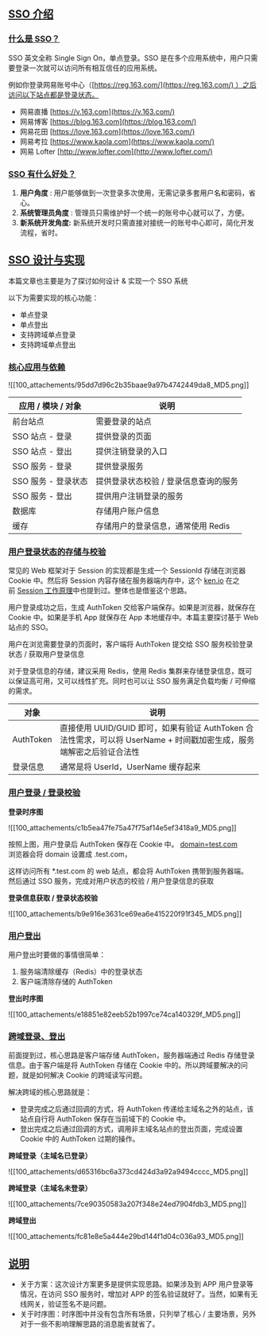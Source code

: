 ## [SSO 介绍](https://javaguide.cn/system-design/security/sso-intro.html#sso-%E4%BB%8B%E7%BB%8D)

### [什么是 SSO？](https://javaguide.cn/system-design/security/sso-intro.html#%E4%BB%80%E4%B9%88%E6%98%AF-sso)

SSO 英文全称 Single Sign On，单点登录。SSO 是在多个应用系统中，用户只需要登录一次就可以访问所有相互信任的应用系统。

例如你登录网易账号中心（[https://reg.163.com/](https://reg.163.com/) ）之后访问以下站点都是登录状态。

- 网易直播 [https://v.163.com](https://v.163.com/)
- 网易博客 [https://blog.163.com](https://blog.163.com/)
- 网易花田 [https://love.163.com](https://love.163.com/)
- 网易考拉 [https://www.kaola.com](https://www.kaola.com/)
- 网易 Lofter [http://www.lofter.com](http://www.lofter.com/)

### [SSO 有什么好处？](https://javaguide.cn/system-design/security/sso-intro.html#sso-%E6%9C%89%E4%BB%80%E4%B9%88%E5%A5%BD%E5%A4%84)

1. **用户角度** : 用户能够做到一次登录多次使用，无需记录多套用户名和密码，省心。
2. **系统管理员角度** : 管理员只需维护好一个统一的账号中心就可以了，方便。
3. **新系统开发角度:** 新系统开发时只需直接对接统一的账号中心即可，简化开发流程，省时。

## [SSO 设计与实现](https://javaguide.cn/system-design/security/sso-intro.html#sso-%E8%AE%BE%E8%AE%A1%E4%B8%8E%E5%AE%9E%E7%8E%B0)

本篇文章也主要是为了探讨如何设计 & 实现一个 SSO 系统

以下为需要实现的核心功能：

- 单点登录
- 单点登出
- 支持跨域单点登录
- 支持跨域单点登出

### [核心应用与依赖](https://javaguide.cn/system-design/security/sso-intro.html#%E6%A0%B8%E5%BF%83%E5%BA%94%E7%94%A8%E4%B8%8E%E4%BE%9D%E8%B5%96)

![[100_attachements/95dd7d96c2b35baae9a97b4742449da8_MD5.png]]

|应用 / 模块 / 对象|说明|
|---|---|
|前台站点|需要登录的站点|
|SSO 站点 - 登录|提供登录的页面|
|SSO 站点 - 登出|提供注销登录的入口|
|SSO 服务 - 登录|提供登录服务|
|SSO 服务 - 登录状态|提供登录状态校验 / 登录信息查询的服务|
|SSO 服务 - 登出|提供用户注销登录的服务|
|数据库|存储用户账户信息|
|缓存|存储用户的登录信息，通常使用 Redis|

### [用户登录状态的存储与校验](https://javaguide.cn/system-design/security/sso-intro.html#%E7%94%A8%E6%88%B7%E7%99%BB%E5%BD%95%E7%8A%B6%E6%80%81%E7%9A%84%E5%AD%98%E5%82%A8%E4%B8%8E%E6%A0%A1%E9%AA%8C)

常见的 Web 框架对于 Session 的实现都是生成一个 SessionId 存储在浏览器 Cookie 中。然后将 Session 内容存储在服务器端内存中，这个 [ken.io](https://ken.io/) 在之前 [Session 工作原理](https://ken.io/note/session-principle-skill)中也提到过。整体也是借鉴这个思路。

用户登录成功之后，生成 AuthToken 交给客户端保存。如果是浏览器，就保存在 Cookie 中。如果是手机 App 就保存在 App 本地缓存中。本篇主要探讨基于 Web 站点的 SSO。

用户在浏览需要登录的页面时，客户端将 AuthToken 提交给 SSO 服务校验登录状态 / 获取用户登录信息

对于登录信息的存储，建议采用 Redis，使用 Redis 集群来存储登录信息，既可以保证高可用，又可以线性扩充。同时也可以让 SSO 服务满足负载均衡 / 可伸缩的需求。

|对象|说明|
|---|---|
|AuthToken|直接使用 UUID/GUID 即可，如果有验证 AuthToken 合法性需求，可以将 UserName + 时间戳加密生成，服务端解密之后验证合法性|
|登录信息|通常是将 UserId，UserName 缓存起来|

### [用户登录 / 登录校验](https://javaguide.cn/system-design/security/sso-intro.html#%E7%94%A8%E6%88%B7%E7%99%BB%E5%BD%95-%E7%99%BB%E5%BD%95%E6%A0%A1%E9%AA%8C)

**登录时序图**

![[100_attachements/c1b5ea47fe75a47f75af14e5ef3418a9_MD5.png]]

按照上图，用户登录后 AuthToken 保存在 Cookie 中。 [domain=test.com](http://domain=test.com/)  
浏览器会将 domain 设置成 .test.com，

这样访问所有 *.test.com 的 web 站点，都会将 AuthToken 携带到服务器端。  
然后通过 SSO 服务，完成对用户状态的校验 / 用户登录信息的获取

**登录信息获取 / 登录状态校验**

![[100_attachements/b9e916e3631ce69ea6e415220f91f345_MD5.png]]

### [用户登出](https://javaguide.cn/system-design/security/sso-intro.html#%E7%94%A8%E6%88%B7%E7%99%BB%E5%87%BA)

用户登出时要做的事情很简单：

1. 服务端清除缓存（Redis）中的登录状态
2. 客户端清除存储的 AuthToken

**登出时序图**

![[100_attachements/e18851e82eeb52b1997ce74ca140329f_MD5.png]]

### [跨域登录、登出](https://javaguide.cn/system-design/security/sso-intro.html#%E8%B7%A8%E5%9F%9F%E7%99%BB%E5%BD%95%E3%80%81%E7%99%BB%E5%87%BA)

前面提到过，核心思路是客户端存储 AuthToken，服务器端通过 Redis 存储登录信息。由于客户端是将 AuthToken 存储在 Cookie 中的。所以跨域要解决的问题，就是如何解决 Cookie 的跨域读写问题。

解决跨域的核心思路就是：

- 登录完成之后通过回调的方式，将 AuthToken 传递给主域名之外的站点，该站点自行将 AuthToken 保存在当前域下的 Cookie 中。
- 登出完成之后通过回调的方式，调用非主域名站点的登出页面，完成设置 Cookie 中的 AuthToken 过期的操作。

**跨域登录（主域名已登录）**

![[100_attachements/d65316bc6a373cd424d3a92a9494cccc_MD5.png]]

**跨域登录（主域名未登录）**

![[100_attachements/7ce90350583a207f348e24ed7904fdb3_MD5.png]]

**跨域登出**

![[100_attachements/fc81e8e5a444e29bd144f1d04c036a93_MD5.png]]

## [说明](https://javaguide.cn/system-design/security/sso-intro.html#%E8%AF%B4%E6%98%8E)

- 关于方案：这次设计方案更多是提供实现思路。如果涉及到 APP 用户登录等情况，在访问 SSO 服务时，增加对 APP 的签名验证就好了。当然，如果有无线网关，验证签名不是问题。
- 关于时序图：时序图中并没有包含所有场景，只列举了核心 / 主要场景，另外对于一些不影响理解思路的消息能省就省了。